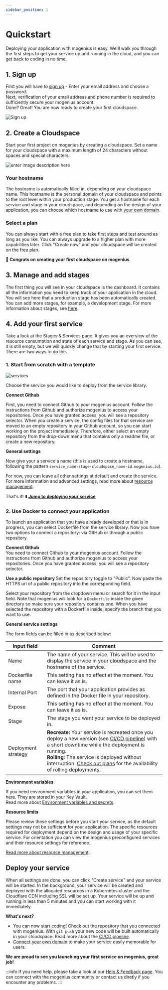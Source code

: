```yaml
---
sidebar_position: 1
---
```


# Quickstart
Deploying your application with mogenius is easy. We'll walk you through the first steps to get your service up and running in the cloud, and you can get back to coding in no time.

## 1. Sign up​
First you will have to [sign up](https://studio.mogenius.com/user/registration) - Enter your email address and choose a password.  
Next, verification of your email address and phone number is required to sufficiently secure your mogenius account.  
Done? Great! You are now ready to create your first cloudspace.

![Sign up](https://api.mogenius.com/file/id/7fbffa24-a76f-4ab4-9b67-671e841d089d)

## 2. Create a Cloudspace

Start your first project on mogenius by creating a cloudspace. Set a name for your cloudspace with a maximum length of 24 characters without spaces and special characters.

![enter image description here](https://api.mogenius.com/file/id/7ec47c7f-4dc0-4f5b-8a2f-b8345a369ae8)

### Your hostname

The hostname is automatically filled in, depending on your cloudspace name. This hostname is the personal domain of your cloudspace and points to the root level within your production stage. You get a hostname for each service and stage in your cloudspace, and depending on the design of your application, you can choose which hostname to use with [your own domain](./domains.md).

### Select a plan

You can always start with a free plan to take first steps and test around as long as you like. You can always upgrade to a higher plan with more capabilities later. Click "Create now" and your cloudspace will be created on the free plan.

**🥳 Congrats on creating your first cloudspace on mogenius**

## 3. Manage and add stages

The first thing you will see in your cloudspace is the dashboard. It contains all the information you need to keep track of your application in the cloud. You will see here that a production stage has been automatically created. You can add more stages, for example, a development stage. For more information about stages, see [here](./../mogenius-platform/stages-and-services.md).

## 4. Add your first service

Take a look at the Stages & Services page. It gives you an overview of the resource consumption and state of each service and stage. As you can see, it is still empty, but we will quickly change that by starting your first service. There are two ways to do this.

### 1. Start from scratch with a template

![services](https://api.mogenius.com/file/id/1de8010c-b8fe-4fa7-9bf3-2b3790d3e8a9)

Choose the service you would like to deploy from the service library.

**Connect Github**

First, you need to connect Github to your mogenius account. Follow the instructions from Github and authorize mogenius to access your repositories. Once you have granted access, you will see a repository selector. When you create a service, the config files for that service are moved to an empty repository in your Github account, so you can start working on the project immediately. Therefore, either select an empty repository from the drop-down menu that contains only a readme file, or create a new repository.

**General settings**

Now give your a service a name (this is used to create a hostname, following the pattern `service_name-stage-cloudspace_name-id.mogenius.io`).

For now, you can leave all other settings at default and create the service. For more information and advanced settings, read more about [resource management](./../cloud-management/resource-management.md).

That's it!
**⬇️ [Jump to deploying your service](#deploy-your-service)**

### 2. Use Docker to connect your application

To launch an application that you have already developed or that is in progress, you can select Dockerfile from the service library. Now you have two options to connect a repository: via GitHub or through a public repository.

**Connect Github**  
 You need to connect Github to your mogenius account. Follow the instructions from Github and authorize mogenius to access your repositories. Once you have granted access, you will see a repository selector.

**Use a public repository**
Set the repository toggle to "Public". Now paste the HTTPS url of a public repository into the corresponding field. 

Select your repository from the dropdown menu or search for it in the input field. Note that mogenius will look for a `Dockerfile` inside the given directory so make sure your repository contains one. When you have selected the repository with a Dockerfile inside, specify the branch that you want to use.

**General service settings**

The form fields can be filled in as described below:  

| Input field | Comment |
|---|---|
|Name|The name of your service. This will be used to display the service in your cloudspace and the hostname of the service. |
|Dockerfile name| This setting has no effect at the moment. You can leave it as is.|
|Internal Port| The port that your application provides as defined in the Docker file in your repository. |
|Expose| This setting has no effect at the moment. You can leave it as is. |
|Stage| The stage you want your service to be deployed in. |
|Deployment strategy| **Recreate:** Your service is recreated once you deploy a new version (see [CI/CD pipeline](./../development/cicd-pipeline.md)) with a short downtime while the deployment is running.<br />**Rolling:** The service is deployed without interruption. [Check out plans](./../general/plans-pricing.md) for the availability of rolling deployments.|

**Environment variables**

If you need environment variables in your application, you can set them here. They are stored in your Key Vault.  
Read more about [Environment variables and secrets](../development/environment-variables-and-secrets.md).

**Resource limits**

Please review these settings before you start your service, as the default settings may not be sufficient for your application. The specific resources required for deployment depend on the design and usage of your specific service. For orientation you can view the mogenius preconfigured services and their resource settings for reference.

[Read more about resource management](./cloud-management/resource-management.md).

## Deploy your service

When all settings are done, you can click "Create service" and your service will be started. In the background, your service will be created and deployed with the allocated resources in a Kubernetes cluster and the Cloudflare CDN including SSL will be set up. Your service will be up and running in less than 5 minutes and you can start working with it immediately.

**What's next?**
- You can now start coding! Check out the repository that you connected with mogenius. With `git push` your new code will be built automatically in your cloudspace. Read more about the [CI/CD pipeline](../development/cicd-pipeline.md).
- [Connect your own domain](domains.md) to make your service easily memorable for users.

**We are proud to see you launching your first service on mogenius, great job!**

:::info
If you need help, please take a look at our [Help & Feedback page](../general/help-feedback.md). You can connect with the mogenius community or contact us diretly if you encounter any problems.
:::

